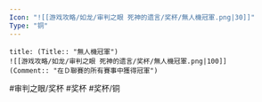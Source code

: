 ```yaml
---
Icon: "![[游戏攻略/如龙/审判之眼 死神的遗言/奖杯/無人機冠軍.png|30]]"
Type: "铜"
---
```

```ad-common-bronze-trophy
title: (Title:: "無人機冠軍")
![[游戏攻略/如龙/审判之眼 死神的遗言/奖杯/無人機冠軍.png|100]]
(Comment:: "在Ｄ聯賽的所有賽事中獲得冠軍")
```

#审判之眼/奖杯 #奖杯 #奖杯/铜
